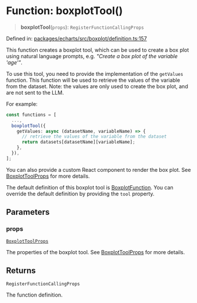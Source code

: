 # Function: boxplotTool()

> **boxplotTool**(`props`): `RegisterFunctionCallingProps`

Defined in: [packages/echarts/src/boxplot/definition.ts:157](https://github.com/GeoDaCenter/openassistant/blob/0c688d870b87d67f5ae44bc9413af48292a3320a/packages/echarts/src/boxplot/definition.ts#L157)

This function creates a boxplot tool, which can be used to create a box plot using natural language prompts, e.g. *"Create a box plot of the variable 'age'"*.

To use this tool, you need to provide the implementation of the `getValues` function.
This function will be used to retrieve the values of the variable from the dataset.
Note: the values are only used to create the box plot, and are not sent to the LLM.

For example:

```ts
const functions = [
  ...,
  boxplotTool({
    getValues: async (datasetName, variableName) => {
      // retrieve the values of the variable from the dataset
      return datasets[datasetName][variableName];
    },
  }),
];
```

You can also provide a custom React component to render the box plot.
See [BoxplotToolProps](../type-aliases/BoxplotToolProps.md) for more details.

The default definition of this boxplot tool is [BoxplotFunction](../variables/BoxplotFunction.md).
You can override the default definition by providing the `tool` property.

## Parameters

### props

[`BoxplotToolProps`](../type-aliases/BoxplotToolProps.md)

The properties of the boxplot tool. See [BoxplotToolProps](../type-aliases/BoxplotToolProps.md) for more details.

## Returns

`RegisterFunctionCallingProps`

The function definition.
